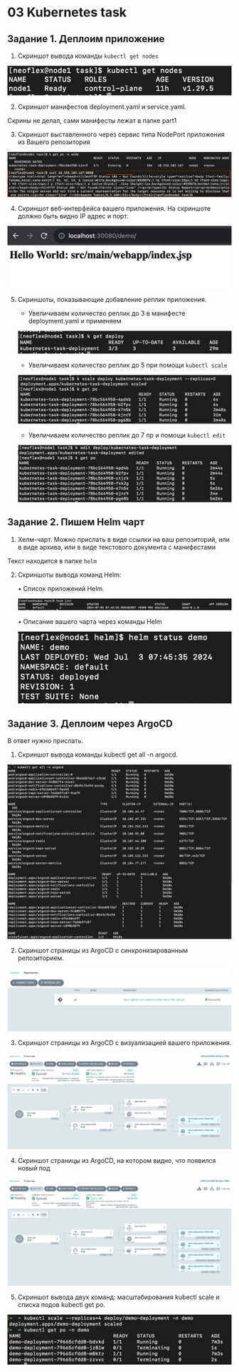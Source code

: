 # 03 Kubernetes task

## Задание 1. Деплоим приложение

1. Скриншот вывода команды `kubectl get nodes`

![get nodes](./part1/img/get_nodes.png)

2. Скриншот манифестов deployment.yaml и service.yaml.

Скрины не делал, сами манифесты лежат в папке part1

3. Скриншот выставленного через сервис типа NodePort приложения из
Вашего репозитория

![nodeport app screenshot](./part1/img/nodeport_app.png)

4. Скриншот веб-интерфейса вашего приложения. На скриншоте должно быть
видно IP адрес и порт.

![web interface](./part1/img/web.png)

5. Скриншоты, показывающие добавление реплик приложения.

    - Увеличиваем количество реплик до 3 в манифесте deployment.yaml и применяем

    ![k apply](./part1/img/kubectl_apply.png)

    - Увеличиваем количество реплик до 5 при помощи `kubectl scale`

    ![kubectl scale](./part1/img/kubectl_scale.png)

    - Увеличиваем количество реплик до 7 пр и помощи `kubectl edit`

    ![kubectl edit](./part1/img/kubectl_edit.png)

## Задание 2. Пишем Helm чарт

1. Хелм-чарт. Можно прислать в виде ссылки на ваш репозиторий, или в виде архива, или в виде текстового документа с манифестами

Текст находится в папке `helm`

2. Скриншоты вывода команд Helm:

    • Список приложений Helm.

    ![helm list](./helm/img/helm_list.png)

    • Описание вашего чарта через команды Helm

    ![helm status](./helm/img/helm_status.png)

## Задание 3. Деплоим через ArgoCD

В ответ нужно прислать.
1. Скриншот вывода команды kubectl get all -n argocd.

![get all in argocd namespace](./part3.argocd/kubectl_get_all.png)

2. Скриншот страницы из ArgoCD с синхронизированным репозиторием.

![repo](./part3.argocd/repo_added.png)

3. Скриншот страницы из ArgoCD с визуализацией вашего приложения.

![application](./part3.argocd/argocd_interface_application.png)

4. Скриншот страницы из ArgoCD, на котором видно, что появился новый под

![new pod](./part3.argocd/scaled_pods.png)

5. Скриншот вывода двух команд: масштабирования kubectl scale и списка
подов kubectl get po.

![scaling](./part3.argocd/kubectl_scale.png)
